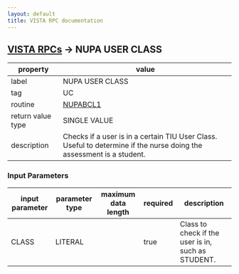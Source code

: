 ```yaml
---
layout: default
title: VISTA RPC documentation
---
```




## [VISTA RPCs](TableOfContent.md) &#8594; NUPA USER CLASS 

 property | value 
--- | --- 
 label | NUPA USER CLASS
 tag | UC
 routine | [NUPABCL1](http://code.osehra.org/dox/Routine_NUPABCL1_source.html)
 return value type | SINGLE VALUE
 description | Checks if a user is in a certain TIU User Class.  Useful to determine if the nurse doing the assessment is a student.

### Input Parameters

| input parameter | parameter type | maximum data length | required | description | 
| --- | --- | --- | --- | --- | 
| CLASS | LITERAL |  | true | Class to check if the user is in, such as STUDENT. | 